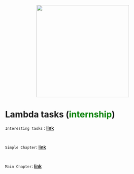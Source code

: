 <div id="header" align="center">
  <img src="https://media.giphy.com/media/qgQUggAC3Pfv687qPC/giphy.gif" width="300" />
</div>

# <b>Lambda</b> tasks (<span style="color:green">internship</span>)

`Interesting tasks` :
**[link](https://github.com/vasyl1312/lambda-tasks/blob/main/interestingTasks/README.md)**

<br/>

`Simple Chapter`:
**[link](https://github.com/vasyl1312/lambda-tasks/blob/main/simple-chapter/README.md)**

<br/>

`Main Chapter`:
**[link](https://github.com/vasyl1312/lambda-tasks/blob/main/main-chapter/README.md)**
